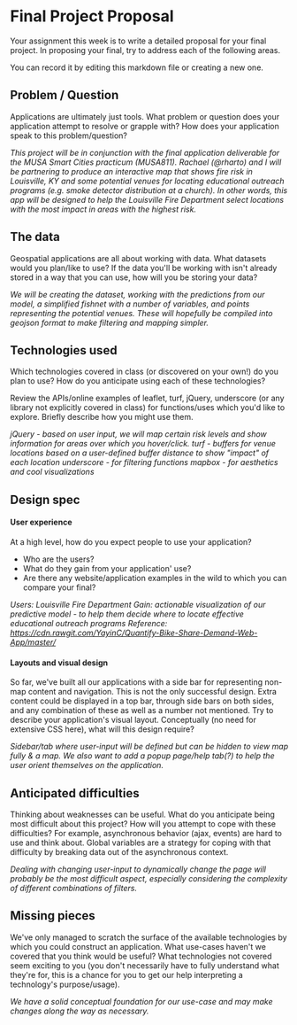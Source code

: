 # Final Project Proposal

Your assignment this week is to write a detailed proposal for your final
project. In proposing your final, try to address each of the following
areas.   
  
You can record it by editing this markdown file or creating a new one.

## Problem / Question

Applications are ultimately just tools. What problem or question does
your application attempt to resolve or grapple with? How does your
application speak to this problem/question?

*This project will be in conjunction with the final application deliverable for the MUSA Smart Cities practicum (MUSA811). Rachael (@rharto) and I will be partnering to produce an interactive map that shows fire risk in Louisville, KY and some potential venues for locating educational outreach programs (e.g. smoke detector distribution at a church). In other words, this app will be designed to help the Louisville Fire Department select locations with the most impact in areas with the highest risk.* 

## The data

Geospatial applications are all about working with data. What datasets
would you plan/like to use? If the data you'll be working with isn't
already stored in a way that you can use, how will you be storing your data?

*We will be creating the dataset, working with the predictions from our model, a simplified fishnet with a number of variables, and points representing the potential venues. These will hopefully be compiled into geojson format to make filtering and mapping simpler.*

## Technologies used

Which technologies covered in class (or discovered on your own!) do you
plan to use? How do you anticipate using each of these technologies?

Review the APIs/online examples of leaflet, turf, jQuery, underscore (or
any library not explicitly covered in class) for functions/uses which
you'd like to explore. Briefly describe how you might use them.

*jQuery - based on user input, we will map certain risk levels and show information for areas over which you hover/click.*
*turf - buffers for venue locations based on a user-defined buffer distance to show "impact" of each location*
*underscore - for filtering functions*
*mapbox - for aesthetics and cool visualizations*

## Design spec

#### User experience

At a high level, how do you expect people to use your application?
- Who are the users?
- What do they gain from your application' use?
- Are there any website/application examples in the wild to which you can compare your final?

*Users: Louisville Fire Department*
*Gain: actionable visualization of our predictive model - to help them decide where to locate effective educational outreach programs*
*Reference: https://cdn.rawgit.com/YayinC/Quantify-Bike-Share-Demand-Web-App/master/*

#### Layouts and visual design

So far, we've built all our applications with a side bar for
representing non-map content and navigation. This is not the only
successful design. Extra content could be displayed in a top bar,
through side bars on both sides, and any combination of
these as well as a number not mentioned. Try to describe your
application's visual layout. Conceptually (no need for extensive CSS
here), what will this design require?

*Sidebar/tab where user-input will be defined but can be hidden to view map fully & a map. We also want to add a popup page/help tab(?) to help the user orient themselves on the application.*

## Anticipated difficulties

Thinking about weaknesses can be useful. What do you anticipate being
most difficult about this project? How will you attempt to cope with
these difficulties? For example, asynchronous behavior (ajax, events)
are hard to use and think about. Global variables are a strategy for
coping with that difficulty by breaking data out of the asynchronous
context.

*Dealing with changing user-input to dynamically change the page will probably be the most difficult aspect, especially considering the complexity of different combinations of filters.*

## Missing pieces

We've only managed to scratch the surface of the available technologies
by which you could construct an application. What use-cases haven't we covered
that you think would be useful? What technologies not covered seem exciting to
you (you don't necessarily have to fully understand what they're for,
this is a chance for you to get our help interpreting a technology's
purpose/usage).

*We have a solid conceptual foundation for our use-case and may make changes along the way as necessary.*
